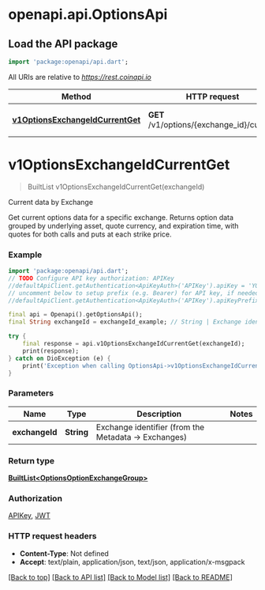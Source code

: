 # openapi.api.OptionsApi

## Load the API package
```dart
import 'package:openapi/api.dart';
```

All URIs are relative to *https://rest.coinapi.io*

Method | HTTP request | Description
------------- | ------------- | -------------
[**v1OptionsExchangeIdCurrentGet**](OptionsApi.md#v1optionsexchangeidcurrentget) | **GET** /v1/options/{exchange_id}/current | Current data by Exchange


# **v1OptionsExchangeIdCurrentGet**
> BuiltList<OptionsOptionExchangeGroup> v1OptionsExchangeIdCurrentGet(exchangeId)

Current data by Exchange

Get current options data for a specific exchange.  Returns option data grouped by underlying asset, quote currency, and expiration time, with quotes for both calls and puts at each strike price.

### Example
```dart
import 'package:openapi/api.dart';
// TODO Configure API key authorization: APIKey
//defaultApiClient.getAuthentication<ApiKeyAuth>('APIKey').apiKey = 'YOUR_API_KEY';
// uncomment below to setup prefix (e.g. Bearer) for API key, if needed
//defaultApiClient.getAuthentication<ApiKeyAuth>('APIKey').apiKeyPrefix = 'Bearer';

final api = Openapi().getOptionsApi();
final String exchangeId = exchangeId_example; // String | Exchange identifier (from the Metadata -> Exchanges)

try {
    final response = api.v1OptionsExchangeIdCurrentGet(exchangeId);
    print(response);
} catch on DioException (e) {
    print('Exception when calling OptionsApi->v1OptionsExchangeIdCurrentGet: $e\n');
}
```

### Parameters

Name | Type | Description  | Notes
------------- | ------------- | ------------- | -------------
 **exchangeId** | **String**| Exchange identifier (from the Metadata -> Exchanges) | 

### Return type

[**BuiltList&lt;OptionsOptionExchangeGroup&gt;**](OptionsOptionExchangeGroup.md)

### Authorization

[APIKey](../README.md#APIKey), [JWT](../README.md#JWT)

### HTTP request headers

 - **Content-Type**: Not defined
 - **Accept**: text/plain, application/json, text/json, application/x-msgpack

[[Back to top]](#) [[Back to API list]](../README.md#documentation-for-api-endpoints) [[Back to Model list]](../README.md#documentation-for-models) [[Back to README]](../README.md)

